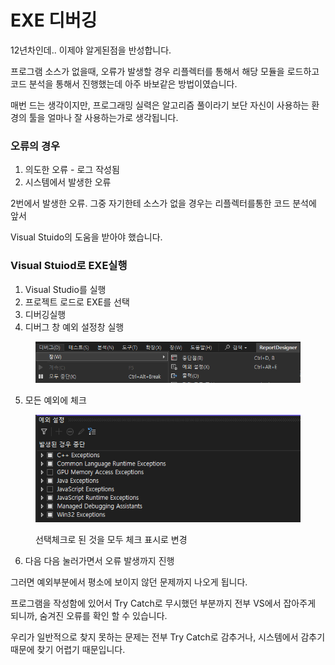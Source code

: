 # EXE 디버깅

12년차인데.. 이제야 알게된점을 반성합니다.



프로그램 소스가 없을때,  오류가 발생할 경우 리플렉터를 통해서 해당 모듈을 로드하고 코드 분석을 통해서 진행했는데 아주 바보같은 방법이였습니다.&#x20;

매번 드는 생각이지만, 프로그래밍 실력은 알고리즘 풀이라기 보단 자신이 사용하는 환경의 툴을 얼마나 잘 사용하는가로 생각됩니다.&#x20;



### 오류의 경우

1. 의도한 오류 - 로그 작성됨
2. 시스템에서 발생한 오류

2번에서 발생한 오류. 그중 자기한테 소스가 없을 경우는 리플렉터를통한 코드 분석에 앞서

Visual Stuido의 도움을 받아야 했습니다.



### Visual Stuiod로 EXE실행

1. Visual Studio를 실행
2. 프로젝트 로드로 EXE를 선택
3. 디버깅실행
4. 디버그 창 예외 설정창 실행

<figure><img src="../../.gitbook/assets/image (25).png" alt=""><figcaption></figcaption></figure>

5. 모든 예외에 체크&#x20;

<figure><img src="../../.gitbook/assets/image (26).png" alt=""><figcaption><p>선택체크로 된 것을 모두 체크 표시로 변경</p></figcaption></figure>

6. 다음 다음 눌러가면서 오류 발생까지 진행



그러면 예외부분에서 평소에 보이지 않던 문제까지 나오게 됩니다.&#x20;

프로그램을 작성함에 있어서 Try Catch로 무시했던 부분까지 전부 VS에서 잡아주게 되니까, 숨겨진 오류를 확인 할 수 있습니다.&#x20;



우리가 일반적으로 찾지 못하는 문제는 전부 Try Catch로 감추거나, 시스템에서 감추기 때문에 찾기 어렵기 때문입니다.&#x20;
